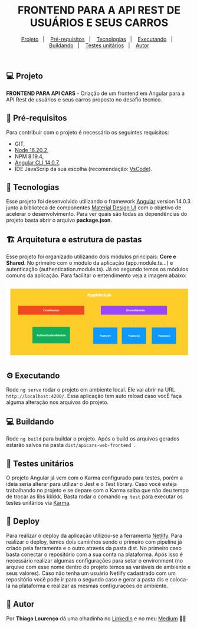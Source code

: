 <h1 align="center">
    FRONTEND PARA A API REST DE USUÁRIOS E SEUS CARROS
</h1>

<p align="center">
  <a href="#-projeto">Projeto</a>&nbsp;&nbsp;&nbsp;|&nbsp;&nbsp;&nbsp;
  <a href="#-pré-requisitos">Pré-requisitos</a>&nbsp;&nbsp;&nbsp;|&nbsp;&nbsp;&nbsp;
  <a href="#-tecnologias">Tecnologias</a>&nbsp;&nbsp;&nbsp;|&nbsp;&nbsp;&nbsp;
  <a href="#-executando">Executando</a>&nbsp;&nbsp;&nbsp;|&nbsp;&nbsp;&nbsp;
  <a href="#-buildando">Buildando</a>&nbsp;&nbsp;&nbsp;|&nbsp;&nbsp;&nbsp;
  <a href="#-testes-unitários">Testes unitários</a>&nbsp;&nbsp;&nbsp;|&nbsp;&nbsp;&nbsp;
  <a href="#-autor">Autor</a>
</p>

<br>

## 💻 Projeto

**FRONTEND PARA API CARS** - Criação de um frontend em Angular para a API Rest de usuários e seus carros proposto no desafio técnico.

## 📝 Pré-requisitos

Para contribuir com o projeto é necessário os seguintes requisitos:

- GIT,
- [Node 16.20.2](https://nodejs.org/en/download/current),
- NPM 8.19.4,
- [Angular CLI 14.0.7](https://angular.io/cli),
- IDE JavaScrip da sua escolha (recomendação: [VsCode](https://code.visualstudio.com/)).

## 🚀 Tecnologias

Esse projeto foi desenvolvido utilizando o framework [Angular](https://github.com/angular/angular-cli) version 14.0.3 junto a biblioteca de componentes [Material Design UI](https://material.angular.io/) com o objetivo de acelerar o desenvolvimento. Para ver quais são todas as dependências do projeto basta abrir o arquivo **package.json**.

## 🏗️ Arquitetura e estrutura de pastas

Esse projeto foi organizado utilizando dois módulos principais: **Core e Shared**. No primeiro com o módulo da aplicação (app.module.ts...) e autenticação (authentication.module.ts). Já no segundo temos os módulos comuns da aplicação. Para facilitar o entendimento veja a imagem abaixo:
<div style="display:flex;align-items:center;">
    <img src="/src/assets/architecture.png" title="Architecture" alt="Project architecture" width="560px" />
</div>

## ⚙️ Executando

Rode `ng serve` rodar o projeto em ambiente local. Ele vai abrir na URL `http://localhost:4200/`. Essa aplicação tem auto reload caso vocÊ faça alguma alteração nos arquivos do projeto.

## 💻 Buildando

Rode `ng build` para buildar o projeto. Após o build os arquivos gerados estarão salvos na pasta `dist/apicars-web-frontend
`.

## 🐞 Testes unitários

O projeto Angular já vem com o Karma configurado para testes, porém a ideia seria alterar para utilizar o Jest e o Test library. Caso você esteja trabalhando no projeto e se depare com o Karma saiba que não deu tempo de trocar as libs kkkkk. Basta rodar o comando `ng test` para executar os testes unitários via [Karma](https://karma-runner.github.io).

## 🧗 Deploy

Para realizar o deploy da aplicação utilizou-se a ferramenta [Netlify](https://app.netlify.com/). Para realizar o deploy, temos dois caminhos sendo o primeiro com pipeline já criado pela ferramenta e o outro através da pasta dist. No primeiro caso basta conectar o repositório com a sua conta na plataforma. Após isso é necessário realizar algumas configurações para setar o environment (no arquivo com esse nome dentro do projeto temos as variáveis de ambiente e seus valores). Caso não tenha um usuário Netlify cadastrado com um repositório você pode ir para o segundo caso e gerar a pasta dis e coloca-lá na plataforma e realizar as mesmas configurações de ambiente.

## 📝 Autor

Por **Thiago Lourenço** dá uma olhadinha no [LinkedIn](https://www.linkedin.com/in/thiiagolourenco) e no meu [Medium](https://thiiagolourenco.medium.com/) ✌🏽 
